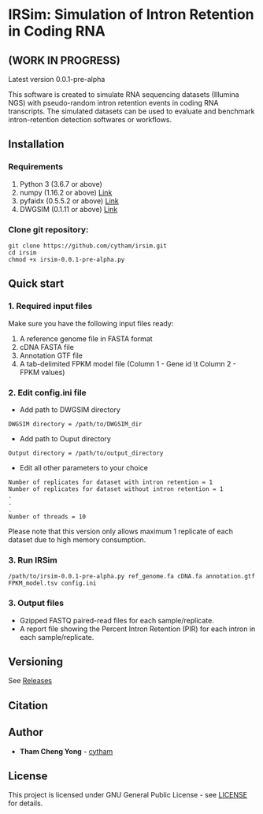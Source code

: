 # IRSim: Simulation of Intron Retention in Coding RNA 

## (WORK IN PROGRESS)

Latest version 0.0.1-pre-alpha

This software is created to simulate RNA sequencing datasets (Illumina NGS) with pseudo-random intron retention events in coding RNA transcripts. The simulated datasets can be used to evaluate and benchmark intron-retention detection softwares or workflows. 

## Installation

### Requirements
1. Python 3 (3.6.7 or above)
2. numpy (1.16.2  or above) [Link](https://scipy.org/install.html)
3. pyfaidx (0.5.5.2  or above) [Link](https://pypi.org/project/pyfaidx/)
4. DWGSIM (0.1.11  or above) [Link](https://github.com/nh13/DWGSIM)

### Clone git repository:
```
git clone https://github.com/cytham/irsim.git 
cd irsim
chmod +x irsim-0.0.1-pre-alpha.py
```

## Quick start
### 1. Required input files
Make sure you have the following input files ready:
1. A reference genome file in FASTA format
2. cDNA FASTA file
3. Annotation GTF file
4. A tab-delimited FPKM model file (Column 1 - Gene id \t Column 2 - FPKM values)

### 2. Edit config.ini file
* Add path to DWGSIM directory
```
DWGSIM directory = /path/to/DWGSIM_dir
```
* Add path to Ouput directory
```
Output directory = /path/to/output_directory
```
* Edit all other parameters to your choice
```
Number of replicates for dataset with intron retention = 1 
Number of replicates for dataset without intron retention = 1 
.
.
.
Number of threads = 10
```
Please note that this version only allows maximum 1 replicate of each dataset due to high memory consumption.

### 3. Run IRSim
```
/path/to/irsim-0.0.1-pre-alpha.py ref_genome.fa cDNA.fa annotation.gtf FPKM_model.tsv config.ini
```

### 3. Output files
* Gzipped FASTQ paired-read files for each sample/replicate.
* A report file showing the Percent Intron Retention (PIR) for each intron in each sample/replicate.

## Versioning
See [Releases](https://github.com/cytham/irsim/releases)
## Citation

## Author

* **Tham Cheng Yong** - [cytham](https://github.com/cytham)

## License

This project is licensed under GNU General Public License - see [LICENSE](https://github.com/cytham/irsim/blob/master/LICENSE) for details.
